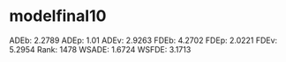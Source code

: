 # modelfinal10

ADEb: 2.2789
ADEp: 1.01
ADEv: 2.9263
FDEb: 4.2702
FDEp: 2.0221
FDEv: 5.2954
Rank: 1478
WSADE: 1.6724
WSFDE: 3.1713